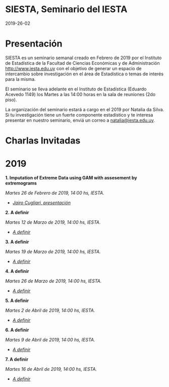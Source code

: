 
SIESTA, Seminario del IESTA
======================

2019-26-02

Presentación 
============
SIESTA es un seminario semanal creado en Febrero de 2019 por el Instituto de Estadística de la Facultad de Ciencias Económicas y de Administración http://www.iesta.edu.uy con el objetivo de generar un espacio de intercambio sobre investigación en el área de Estadística o temas de interés para la misma.

El seminario se lleva adelante en el Instituto de Estadística (Eduardo Acevedo 1149) los Martes a las 14:00 horas en la sala de reuniones (2do piso).

La organización del seminario estará a cargo en el 2019 por Natalia da Silva. Si tu investigación tiene un fuerte componente estadístico y te interesa presentar en nuestro seminario, enviá un correo a natalia@iesta.edu.uy.

Charlas Invitadas
============

# 2019
  
**1. Imputation of Extreme Data using GAM with assesement by extremograms**
    
*Martes 26 de Febrero de 2019, 14:00 hs, IESTA.*

+ [*Jairo Cugliari, presentación*](https://github.com/natydasilva/SIESTA/blob/master/Presentaciones/02_26_19_Jair0_Cugliari.pdf)


**2. A definir**
    
*Martes 12 de Marzo de 2019, 14:00 hs, IESTA.*

+ [*A definir*]() 

**3. A definir**
    
*Martes 19 de Marzo de 2019, 14:00 hs, IESTA.*

+ [*A definir*]() 

**4. A definir**
    
*Martes 26 de Marzo de 2019, 14:00 hs, IESTA.*

+ [*A definir*]() 

**5. A definir**
    
*Martes 2 de Abril de 2019, 14:00 hs, IESTA.*

+ [*A definir*]() 

**6. A definir**
    
*Martes 9 de Abril de 2019, 14:00 hs, IESTA.*

+ [*A definir*]() 



**7. A definir**
    
*Martes 16 de Abril de 2019, 14:00 hs, IESTA.*

+ [*A definir*]() 


